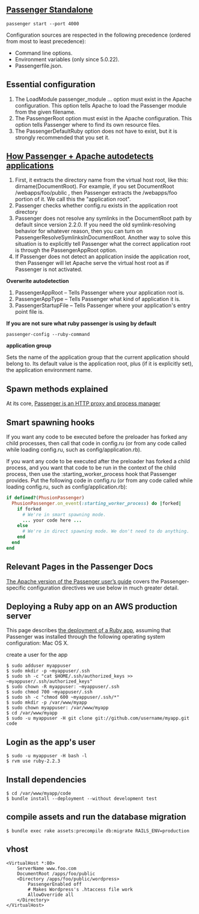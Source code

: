 [Passenger Standalone](https://www.phusionpassenger.com/library/config/standalone/intro.html)
---
```shell
passenger start --port 4000
```

Configuration sources are respected in the following precedence (ordered from most to least precedence):

- Command line options.
- Environment variables (only since 5.0.22).
- Passengerfile.json.

Essential configuration
---
1. The LoadModule passenger_module ... option must exist in the Apache configuration. This option tells Apache to load the Passenger module from the given filename. 
2. The PassengerRoot option must exist in the Apache configuration. This option tells Passenger where to find its own resource files.
3. The PassengerDefaultRuby option does not have to exist, but it is strongly recommended that you set it.

[How Passenger + Apache autodetects applications](https://www.phusionpassenger.com/library/indepth/ruby/app_autodetection/apache/)
---
1. First, it extracts the directory name from the virtual host root, like this: dirname(DocumentRoot). For example, if you set DocumentRoot /webapps/foo/public , then Passenger extracts the /webapps/foo portion of it. We call this the "application root".
2. Passenger checks whether config.ru exists in the application root directory
3. Passenger does not resolve any symlinks in the DocumentRoot path by default since version 2.2.0. If you need the old symlink-resolving behavior for whatever reason, then you can turn on PassengerResolveSymlinksInDocumentRoot. Another way to solve this situation is to explicitly tell Passenger what the correct application root is through the PassengerAppRoot option.
4. If Passenger does not detect an application inside the application root, then Passenger will let Apache serve the virtual host root as if Passenger is not activated.

**Overwrite autodetection**

1. PassengerAppRoot – Tells Passenger where your application root is.
2. PassengerAppType – Tells Passenger what kind of application it is.
3. PassengerStartupFile – Tells Passenger where your application's entry point file is.

**If you are not sure what ruby passenger is using by default**
```shell
passenger-config --ruby-command
```

**application group**

Sets the name of the application group that the current application should belong to. Its default value is the application root, plus (if it is explicitly set), the application environment name.

Spawn methods explained
---
At its core, [Passenger is an HTTP proxy and process manager](https://www.phusionpassenger.com/library/indepth/ruby/spawn_methods/)

Smart spawning hooks
---
If you want any code to be executed before the preloader has forked any child processes, then call that code in config.ru (or from any code called while loading config.ru, such as config/application.rb).

If you want any code to be executed after the preloader has forked a child process, and you want that code to be run in the context of the child process, then use the :starting_worker_process hook that Passenger provides. Put the following code in config.ru (or from any code called while loading config.ru, such as config/application.rb):
```rb
if defined?(PhusionPassenger)
  PhusionPassenger.on_event(:starting_worker_process) do |forked|
    if forked
      # We're in smart spawning mode.
      ... your code here ...
    else
      # We're in direct spawning mode. We don't need to do anything.
    end
  end
end
```
Relevant Pages in the Passenger Docs
---
[The Apache version of the Passenger user’s guide](http://www.modrails.com/documentation/Users%20guide%20Apache.html) covers the Passenger-specific configuration directives we use below in much greater detail.

Deploying a Ruby app on an AWS production server
---
This page describes [the deployment of a Ruby app](https://www.phusionpassenger.com/library/walkthroughs/deploy/ruby/aws/apache/oss/osx/deploy_app.html), assuming that Passenger was installed through the following operating system configuration: Mac OS X. 

create a user for the app
```shell
$ sudo adduser myappuser
$ sudo mkdir -p ~myappuser/.ssh
$ sudo sh -c "cat $HOME/.ssh/authorized_keys >> ~myappuser/.ssh/authorized_keys"
$ sudo chown -R myappuser: ~myappuser/.ssh
$ sudo chmod 700 ~myappuser/.ssh
$ sudo sh -c "chmod 600 ~myappuser/.ssh/*"
$ sudo mkdir -p /var/www/myapp
$ sudo chown myappuser: /var/www/myapp
$ cd /var/www/myapp
$ sudo -u myappuser -H git clone git://github.com/username/myapp.git code
```
Login as the app's user
---
```shell
$ sudo -u myappuser -H bash -l
$ rvm use ruby-2.2.3
```
Install dependencies
---
```shell
$ cd /var/www/myapp/code
$ bundle install --deployment --without development test
```

compile assets and run the database migration
---
```shell
$ bundle exec rake assets:precompile db:migrate RAILS_ENV=production
```
vhost
---
```
<VirtualHost *:80>
    ServerName www.foo.com
    DocumentRoot /apps/foo/public
    <Directory /apps/foo/public/wordpress>
        PassengerEnabled off
        # Makes Wordpress's .htaccess file work
        AllowOverride all
    </Directory>
</VirtualHost>
```
